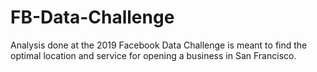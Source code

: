 # FB-Data-Challenge

Analysis done at the 2019 Facebook Data Challenge is meant to find the optimal location and service for opening a business in San Francisco.

